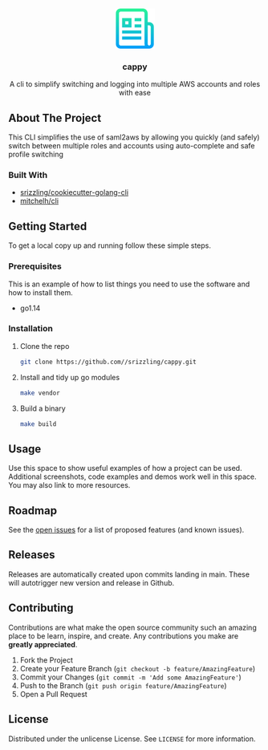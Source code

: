 <!-- PROJECT LOGO -->
<br />
<p align="center">
  <a href="https://github.com/srizzling/cappy">
    <img src="images/logo.png" alt="Logo" width="80" height="80">
  </a>

  <h3 align="center">cappy</h3>

  <p align="center">
    A cli to simplify switching and logging into multiple AWS accounts and roles with ease
  </p>
</p>

<!-- ABOUT THE PROJECT -->

## About The Project

This CLI simplifies the use of saml2aws by allowing you quickly (and safely) switch between multiple roles and accounts using auto-complete and safe profile switching

### Built With

- [srizzling/cookiecutter-golang-cli](https://github.com/srizzling/cookiecutter-golang-cli)
- [mitchelh/cli](https://github.com/mitchellh/cli)

## Getting Started

To get a local copy up and running follow these simple steps.

### Prerequisites

This is an example of how to list things you need to use the software and how to install them.

- go1.14

### Installation

1. Clone the repo
   ```sh
   git clone https://github.com//srizzling/cappy.git
   ```
2. Install and tidy up go modules
   ```sh
   make vendor
   ```
3. Build a binary
   ```sh
   make build
   ```

## Usage

Use this space to show useful examples of how a project can be used. Additional screenshots, code examples and demos work well in this space. You may also link to more resources.

## Roadmap

See the [open issues](https://github.com/srizzling/cappy/issues) for a list of proposed features (and known issues).

## Releases

Releases are automatically created upon commits landing in main. These will autotrigger new version and release in Github.

## Contributing

Contributions are what make the open source community such an amazing place to be learn, inspire, and create. Any contributions you make are **greatly appreciated**.

1. Fork the Project
2. Create your Feature Branch (`git checkout -b feature/AmazingFeature`)
3. Commit your Changes (`git commit -m 'Add some AmazingFeature'`)
4. Push to the Branch (`git push origin feature/AmazingFeature`)
5. Open a Pull Request

## License

Distributed under the unlicense License. See `LICENSE` for more information.
